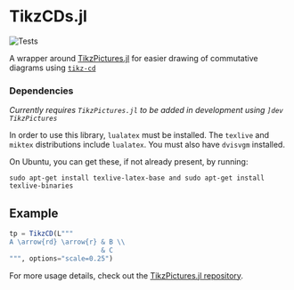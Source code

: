 # TikzCDs.jl

![Tests](https://github.com/JuliaTeX/TikzCDs.jl/workflows/Tests/badge.svg)

A wrapper around [TikzPictures.jl](https://github.com/JuliaTeX/TikzPictures.jl)
for easier drawing of commutative diagrams using
[`tikz-cd`](https://www.ctan.org/pkg/tikz-cd)

### Dependencies

*Currently requires `TikzPictures.jl` to be added in development using `]dev
TikzPictures`*

In order to use this library, `lualatex` must be installed.
The `texlive` and `miktex` distributions include `lualatex`.
You must also have `dvisvgm` installed.

On Ubuntu, you can get these, if not already present, by running:

```
sudo apt-get install texlive-latex-base and sudo apt-get install texlive-binaries
```

## Example

```julia
tp = TikzCD(L"""
A \arrow{rd} \arrow{r} & B \\
                       & C
""", options="scale=0.25")
```

For more usage details, check out the
[TikzPictures.jl repository](https://github.com/JuliaTeX/TikzPictures.jl).
